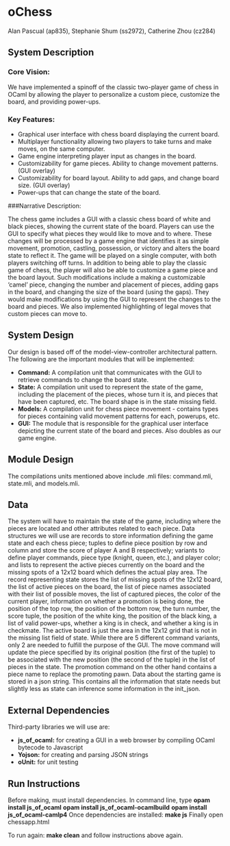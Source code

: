 # oChess

Alan Pascual (ap835), Stephanie Shum (ss2972), Catherine Zhou (cz284)

## System Description

### Core Vision:

We have implemented a spinoff of the classic two-player game of chess in OCaml by allowing the player to personalize a custom piece, customize the board, and providing power-ups.

### Key Features:

* Graphical user interface with chess board displaying the current board.
* Multiplayer functionality allowing two players to take turns and make moves, on the same computer.
* Game engine interpreting player input as changes in the board.
* Customizability for game pieces. Ability to change movement patterns. (GUI overlay)
* Customizability for board layout. Ability to add gaps, and change board size. (GUI overlay)
* Power-ups that can change the state of the board.

###Narrative Description:

The chess game includes a GUI with a classic chess board of white and black pieces, showing the current state of the board. Players can use the GUI to specify what pieces they would like to move and to where. These changes will be processed by a game engine that identifies it as simple movement, promotion, castling, possession, or victory and alters the board state to reflect it. The game will be played on a single computer, with both players switching off turns.
In addition to being able to play the classic game of chess, the player will also be able to customize a game piece and the board layout. Such modifications include a making a customizable ‘camel’ piece, changing the number and placement of pieces, adding gaps in the board, and changing the size of the board (using the gaps). They would make modifications by using the GUI to represent the changes to the board and pieces. We also implemented highlighting of legal moves that custom pieces can move to.

## System Design

Our design is based off of the model-view-controller architectural pattern.
The following are the important modules that will be implemented:

* **Command:** A compilation unit that communicates with the GUI to retrieve commands to change the board state.
* **State:** A compilation unit used to represent the state of the game, including the placement of the pieces, whose turn it is, and pieces that have been captured, etc. The board shape is in the state missing field.
* **Models:** A compilation unit for chess piece movement - contains types for pieces containing valid movement patterns for each, powerups, etc.
* **GUI:** The module that is responsible for the graphical user interface depicting the current state of the board and pieces. Also doubles as our game engine.

## Module Design

The compilations units mentioned above include .mli files: command.mli, state.mli, and models.mli.

## Data

The system will have to maintain the state of the game, including where the pieces are located and other attributes related to each piece. Data structures we will use are records to store information defining the game state and each chess piece; tuples to define piece position by row and column and store the score of player A and B respectively; variants to define player commands, piece type (knight, queen, etc.), and player color; and lists to represent the active pieces currently on the board and the missing spots of a 12x12 board which defines the actual play area. The record representing state stores the list of missing spots of the 12x12 board, the list of active pieces on the board, the list of piece names associated with their list of possible moves, the list of captured pieces, the color of the current player, information on whether a promotion is being done, the position of the top row, the position of the bottom row, the turn number, the score tuple, the position of the white king, the position of the black king, a list of valid power-ups, whether a king is in check, and whether a king is in checkmate. The active board is just the area in the 12x12 grid that is not in the missing list field of state.
While there are 5 different command variants, only 2 are needed to fulfill the purpose of the GUI.
The move command will update the piece specified by its original position (the first of the tuple) to be associated with the new position (the second of the tuple) in the list of pieces in the state. 
The promotion command on the other hand contains a piece name to replace the promoting pawn.
Data about the starting game is stored in a json string. This contains all the information that state needs but slightly less as state can inference some information in the init_json.

## External Dependencies

Third-party libraries we will use are:
* **js_of_ocaml:** for creating a GUI in a web browser by compiling OCaml bytecode to Javascript
* **Yojson:** for creating and parsing JSON strings
* **oUnit:** for unit testing

## Run Instructions

Before making, must install dependencies.
In command line, type
**opam install js_of_ocaml**
**opam install js_of_ocaml-ocamlbuild**
**opam install js_of_ocaml-camlp4**
Once dependencies are installed:
**make js**
Finally open chessapp.html 

To run again:
**make clean**
and follow instructions above again.


